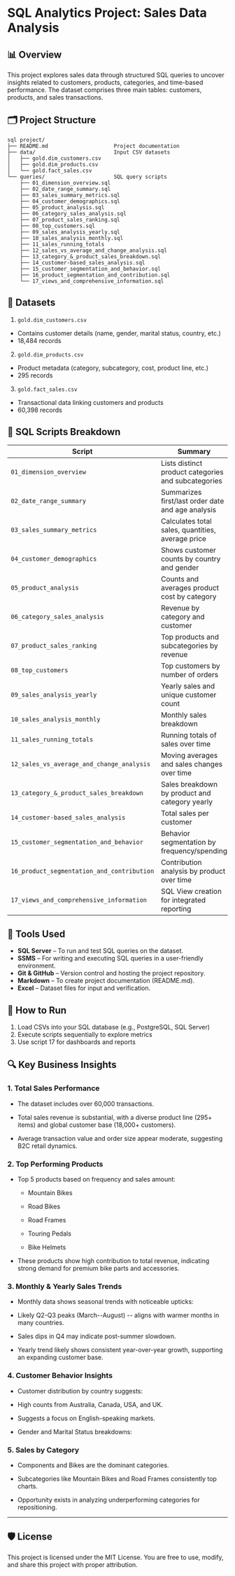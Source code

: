 # SQL Analytics Project: Sales Data Analysis

## 📊 Overview 

This project explores sales data through structured SQL queries to
uncover insights related to customers, products, categories, and
time-based performance. The dataset comprises three main tables:
customers, products, and sales transactions.

## 🗂️ Project Structure 

    sql project/
    ├── README.md                     Project documentation
    ├── data/                         Input CSV datasets
    │   ├── gold.dim_customers.csv
    │   ├── gold.dim_products.csv
    │   └── gold.fact_sales.csv
    └── queries/                      SQL query scripts
        ├── 01_dimension_overview.sql
        ├── 02_date_range_summary.sql
        ├── 03_sales_summary_metrics.sql
        ├── 04_customer_demographics.sql
        ├── 05_product_analysis.sql
        ├── 06_category_sales_analysis.sql
        ├── 07_product_sales_ranking.sql
        ├── 08_top_customers.sql
        ├── 09_sales_analysis_yearly.sql
        ├── 10_sales_analysis_monthly.sql
        ├── 11_sales_running_totals
        ├── 12_sales_vs_average_and_change_analysis.sql
        ├── 13_category_&_product_sales_breakdown.sql
        ├── 14_customer-based_sales_analysis.sql
        ├── 15_customer_segmentation_and_behavior.sql
        ├── 16_product_segmentation_and_contribution.sql
        └── 17_views_and_comprehensive_information.sql

## 🧾 Datasets 

1. `gold.dim_customers.csv` 

- Contains customer details (name, gender, marital status, country,
  etc.)
- 18,484 records

2. `gold.dim_products.csv` 

- Product metadata (category, subcategory, cost, product line, etc.)
- 295 records

3. `gold.fact_sales.csv` 

- Transactional data linking customers and products
- 60,398 records

## 📁 SQL Scripts Breakdown 

| Script                                         | Summary                                             |
|------------------------------------------------|-----------------------------------------------------|
| `01_dimension_overview`                        | Lists distinct product categories and subcategories |
| `02_date_range_summary`                        | Summarizes first/last order date and age analysis   |
| `03_sales_summary_metrics`                     | Calculates total sales, quantities, average price   |
| `04_customer_demographics`                     | Shows customer counts by country and gender         |
| `05_product_analysis`                          | Counts and averages product cost by category        |
| `06_category_sales_analysis`                   | Revenue by category and customer                    |
| `07_product_sales_ranking`                     | Top products and subcategories by revenue           |
| `08_top_customers`                             | Top customers by number of orders                   |
| `09_sales_analysis_yearly`                     | Yearly sales and unique customer count              |
| `10_sales_analysis_monthly`                    | Monthly sales breakdown                             |
| `11_sales_running_totals`                      | Running totals of sales over time                   |
| `12_sales_vs_average_and_change_analysis`      | Moving averages and sales changes over time         |
| `13_category_&_product_sales_breakdown`        | Sales breakdown by product and category yearly      |
| `14_customer-based_sales_analysis`             | Total sales per customer                            |
| `15_customer_segmentation_and_behavior`        | Behavior segmentation by frequency/spending         |
| `16_product_segmentation_and_contribution`     | Contribution analysis by product over time          |
| `17_views_and_comprehensive_information`       | SQL View creation for integrated reporting          |

## 🧰 Tools Used

- **SQL Server** – To run and test SQL queries on the dataset.
- **SSMS** – For writing and executing SQL queries in a user-friendly environment.
- **Git & GitHub** – Version control and hosting the project repository.
- **Markdown** – To create project documentation (README.md).
- **Excel** – Dataset files for input and verification.




## 📌 How to Run 

1.  Load CSVs into your SQL database (e.g., PostgreSQL, SQL Server)
2.  Execute scripts sequentially to explore metrics
3.  Use script 17 for dashboards and reports
 

## 🔍 Key Business Insights

### 1. Total Sales Performance 

- The dataset includes over 60,000 transactions.

- Total sales revenue is substantial, with a diverse product line
  (295+ items) and global customer base (18,000+ customers).

- Average transaction value and order size appear moderate,
  suggesting B2C retail dynamics.

### 2. Top Performing Products 

  - Top 5 products based on frequency and sales amount:

    - Mountain Bikes

    - Road Bikes

    - Road Frames

    - Touring Pedals

    - Bike Helmets

  - These products show high contribution to total revenue,
    indicating strong demand for premium bike parts and accessories.

### 3. Monthly & Yearly Sales Trends 

  - Monthly data shows seasonal trends with noticeable upticks:

  - Likely Q2-Q3 peaks (March--August) -- aligns with warmer months in many countries.

  - Sales dips in Q4 may indicate post-summer slowdown.

  - Yearly trend likely shows consistent year-over-year growth,
  supporting an expanding customer base.

### 4. Customer Behavior Insights 

  - Customer distribution by country suggests:

  - High counts from Australia, Canada, USA, and UK.

  - Suggests a focus on English-speaking markets.

  - Gender and Marital Status breakdowns:


### 5. Sales by Category 

- Components and Bikes are the dominant categories.

- Subcategories like Mountain Bikes and Road Frames consistently top charts.

- Opportunity exists in analyzing underperforming categories for repositioning.

---

## 🛡️ License

This project is licensed under the MIT License. You are free to use, modify, and share this project with proper attribution.

